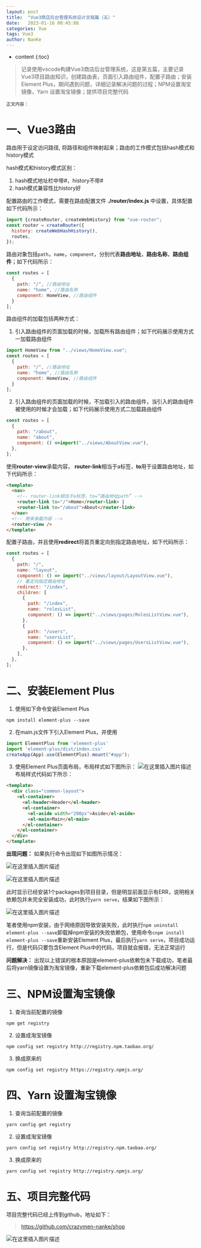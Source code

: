 ```yaml
---
layout: post
title:  "Vue3商店后台管理系统设计文稿篇（五）"
date:   2023-01-16 00:45:08
categories: Vue
tags: Vue3 
author: NanKe
---
```


* content
{:toc}
> 记录使用vscode构建Vue3商店后台管理系统，这是第五篇，主要记录Vue3项目路由知识，创建路由表，页面引入路由组件，配置子路由；安装Element Plus，期间遇到问题，详细记录解决问题的过程；NPM设置淘宝镜像，Yarn 设置淘宝镜像；提供项目完整代码



`正文内容：`

# 一、Vue3路由
路由用于设定访问路径, 将路径和组件映射起来；路由的工作模式包括hash模式和history模式

hash模式和history模式区别：

1. hash模式地址栏中带#，history不带#
2. hash模式兼容性比history好

配置路由的工作模式，需要在路由配置文件 **./router/index.js** 中设置，具体配置如下代码所示：
```javascript
import {createRouter, createWebHistory} from "vue-router";
const router = createRouter({
  history: createWebHashHistory(),
  routes,
});
```
路由对象包括`path`，`name`，`component`，分别代表**路由地址**，**路由名称**，**路由组件**；如下代码所示：
```javascript
const routes = [
  {
    path: "/", //路由地址
    name: "home", //路由名称
    component: HomeView, //路由组件
  }
];
```
路由组件的加载包括两种方式：
1. 引入路由组件的页面加载的时候，加载所有路由组件；如下代码展示使用方式一加载路由组件
```javascript
import HomeView from "../views/HomeView.vue";
const routes = [
  {
    path: "/", //路由地址
    name: "home", //路由名称
    component: HomeView, //路由组件
  }
];
```
2. 引入路由组件的页面加载的时候，不加载引入的路由组件，当引入的路由组件被使用的时候才会加载；如下代码展示使用方式二加载路由组件
```javascript
const routes = [
  {
    path: "/about",
    name: "about",
    component: () =>import("../views/AboutView.vue"),
  },
];
```
使用**router-view**承载内容， **router-link**相当于a标签，**to**用于设置路由地址，如下代码所示：
```html
<template>
  <nav>
    <!-- router-link相当于a标签，to=“路由地址path” -->
    <router-link to="/">Home</router-link> |
    <router-link to="/about">About</router-link>
  </nav>
  <!-- 用来承载内容 -->
  <router-view />
</template>
```
配置子路由，并且使用**redirect**将首页重定向到指定路由地址，如下代码所示：
```javascript
const routes = [
  {
    path: "/",
    name: "layout",
    component: () => import("../views/layout/LayoutView.vue"),
    // 重定向指定路由地址
    redirect: "/index",
    children: [
      {
        path: "/index",
        name: "rolesList",
        component: () => import("../views/pages/RolesListView.vue"),
      },
      {
        path: "/users",
        name: "usersList",
        component: () => import("../views/pages/UsersListView.vue"),
      },
    ],
  },
];
```
# 二、安装Element Plus
1. 使用如下命令安装Element Plus

  `npm install element-plus --save`

2. 在main.js文件下引入Element Plus，并使用
```javascript
import ElementPlus from 'element-plus'
import 'element-plus/dist/index.css'
createApp(App).use(ElementPlus).mount("#app");
```
3. 使用Element Plus页面布局，布局样式如下图所示：
 ![在这里插入图片描述](https://raw.githubusercontent.com/crazymen-nanke/image/master/note/202303181514019.png)
    布局样式代码如下所示：
```html
<template>
  <div class="common-layout">
    <el-container>
      <el-header>Header</el-header>
      <el-container>
        <el-aside width="200px">Aside</el-aside>
        <el-main>Main</el-main>
      </el-container>
    </el-container>
  </div>
</template>
```
**出现问题：**
如果执行命令出现如下如图所示情况：

![在这里插入图片描述](https://raw.githubusercontent.com/crazymen-nanke/image/master/note/202303181514982.png)

![在这里插入图片描述](https://raw.githubusercontent.com/crazymen-nanke/image/master/note/202303181514062.png)

此时显示已经安装1个packages到项目目录，但是明显前面显示有ERR，说明相关依赖包并未完全安装成功，此时执行`yarn serve`，结果如下图所示：

![在这里插入图片描述](https://raw.githubusercontent.com/crazymen-nanke/image/master/note/202303181514103.png)

笔者使用npm安装，由于网络原因导致安装失败，此时执行`npm uninstall element-plus --save`卸载掉npm安装的失败依赖包，使用命令`cnpm install element-plus --save`重新安装Element Plus，最后执行`yarn serve`，项目成功运行，但是代码只要包含Element Plus中的代码，项目就会报错，无法正常运行

**问题解决：** 出现以上错误的根本原因是element-plus依赖包未下载成功，笔者最后将yarn镜像设置为淘宝镜像，重新下载element-plus依赖包后成功解决问题

# 三、NPM设置淘宝镜像
1. 查询当前配置的镜像

  `npm get registry`

2. 设置成淘宝镜像

  `npm config set registry http://registry.npm.taobao.org/`

3. 换成原来的

  `npm config set registry https://registry.npmjs.org/`
# 四、Yarn 设置淘宝镜像
1. 查询当前配置的镜像

  `yarn config get registry`

2. 设置成淘宝镜像

  `yarn config set registry http://registry.npm.taobao.org/`

3. 换成原来的

  `yarn config set registry http://registry.npmjs.org/`
# 五、项目完整代码
项目完整代码已经上传到github，地址如下：
>https://github.com/crazymen-nanke/shop

![在这里插入图片描述](https://raw.githubusercontent.com/crazymen-nanke/image/master/note/202303181514935.png)
